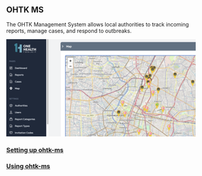 ## OHTK MS
The OHTK Management System allows local authorities to track incoming reports, manage cases, and respond to outbreaks.

![Screenshot](img/ms/ms-1.png)

### [Setting up ohtk-ms](/ohtk-docs/ms-setup)

### [Using ohtk-ms](/ohtk-docs/ms-guide)
